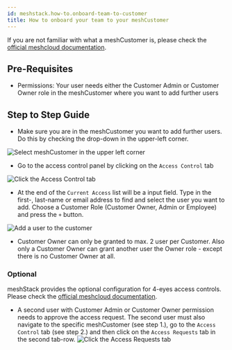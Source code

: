 ```yaml
---
id: meshstack.how-to.onboard-team-to-customer
title: How to onboard your team to your meshCustomer
---
```


If you are not familiar with what a meshCustomer is, please check the [official meshcloud documentation](meshcloud.md).

## Pre-Requisites

- Permissions: Your user needs either the Customer Admin or Customer Owner role in the meshCustomer where you want to add further users

## Step to Step Guide

- Make sure you are in the meshCustomer you want to add further users. Do this by checking the drop-down in the upper-left corner.

![Select meshCustomer in the upper left corner](../assets/customer/choose-customer.png "Pick meshCustomer")

- Go to the access control panel by clicking on the `Access Control` tab

![Click the Access Control tab](../assets/customer/customer-access-control.png "Access Control")

- At the end of the `Current Access` list will be a input field. Type in the first-, last-name or email address to find and select the user you want to add. Choose a Customer Role (Customer Owner, Admin or Employee) and press the `+` button.

![Add a user to the customer](../assets/customer/customer-access-control-add-a-user.png "add a user")

- Customer Owner can only be granted to max. 2 user per Customer. Also only a Customer Owner can grant another user the Owner role - except there is no Customer Owner at all.

### Optional

meshStack provides the optional configuration for 4-eyes access controls.
Please check the [official meshcloud documentation](meshcloud.customer.html#invite-users-to-a-meshcustomer-team).

- A second user with Customer Admin or Customer Owner permission needs to approve the access request. The second user must also navigate to the specific meshCustomer (see step 1.), go to the `Access Control` tab (see step 2.) and then click on the `Access Requests` tab in the second tab-row.
![Click the Access Requests tab](../assets/customer/customer-access-approve.png "Access Control - Access Requests")
